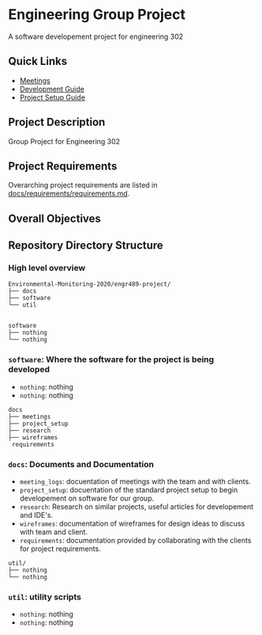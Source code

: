 # Engineering Group Project

A software developement project for engineering 302

## Quick Links

- [Meetings](docs/meeting_logs)
- [Development Guide](docs/technical/README.md)
- [Project Setup Guide](docs/technical/project_setup.md)

## Project Description

Group Project for Engineering 302

## Project Requirements

Overarching project requirements are listed in [docs/requirements/requirements.md](docs/requirements/requirements.md).


## Overall Objectives


## Repository Directory Structure

### High level overview

```text
Environmental-Monitoring-2020/engr489-project/
├── docs
├── software
└── util


```
```text
software
├── nothing
└── nothing
```


### `software`: Where the software for the project is being developed


- `nothing`: nothing
- `nothing`: nothing


```text
docs
├── meetings
├── project_setup
├── research
├── wireframes
 requirements
```

### `docs`: Documents and Documentation



- `meeting_logs`: docuentation of meetings with the team and with clients.
- `project_setup`: docuentation of the standard project setup to begin developement on software for our group.
- `research`: Research on similar projects, useful articles for developement and IDE's.
- `wireframes`: documentation of wireframes for design ideas to discuss with team and client.
- `requirements`: documentation provided by collaborating with the clients for project requirements.


```text
util/
├── nothing
└── nothing
```


### `util`: utility scripts



- `nothing`: nothing
- `nothing`: nothing

